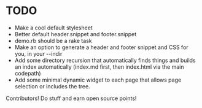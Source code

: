 TODO
====

* Make a cool default stylesheet
* Better default header.snippet and footer.snippet
* demo.rb should be a rake task
* Make an option to generate a header and footer snippet and CSS for you, in your --indir
* Add some directory recursion that automatically finds things and builds an index automatically
  (index.md first, then index.html via the main codepath)
* Add some minimal dynamic widget to each page that allows page selection or includes the tree.

Contributors!  Do stuff and earn open source points!

